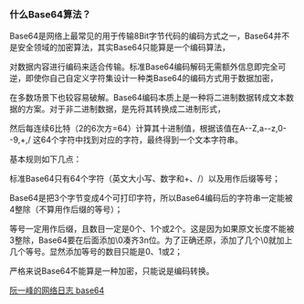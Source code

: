 ### 什么Base64算法？


Base64是网络上最常见的用于传输8Bit字节代码的编码方式之一，Base64并不是安全领域的加密算法，其实Base64只能算是一个编码算法，

对数据内容进行编码来适合传输。标准Base64编码解码无需额外信息即完全可逆，即使你自己自定义字符集设计一种类Base64的编码方式用于数据加密，

在多数场景下也较容易破解。Base64编码本质上是一种将二进制数据转成文本数据的方案。对于非二进制数据，是先将其转换成二进制形式，

然后每连续6比特（2的6次方=64）计算其十进制值，根据该值在A--Z,a--z,0--9,+,/ 这64个字符中找到对应的字符，最终得到一个文本字符串。

基本规则如下几点：

标准Base64只有64个字符（英文大小写、数字和+、/）以及用作后缀等号；

Base64是把3个字节变成4个可打印字符，所以Base64编码后的字符串一定能被4整除（不算用作后缀的等号）；

等号一定用作后缀，且数目一定是0个、1个或2个。这是因为如果原文长度不能被3整除，Base64要在后面添加\0凑齐3n位。为了正确还原，添加了几个\0就加上几个等号。显然添加等号的数目只能是0、1或2；

严格来说Base64不能算是一种加密，只能说是编码转换。

[阮一峰的网络日志 base64](http://www.ruanyifeng.com/blog/2008/06/base64.html)

